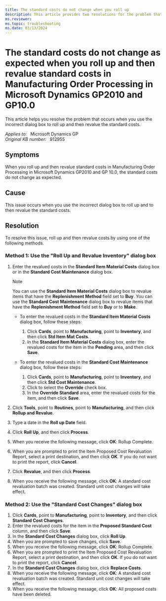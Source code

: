 ```yaml
---
title: The standard costs do not change when you roll up
description: This article provides two resolutions for the problem that occurs when you use the incorrect dialog box to roll up and then revalue the standard costs.
ms.reviewer: 
ms.topic: troubleshooting
ms.date: 03/13/2024
---
```

# The standard costs do not change as expected when you roll up and then revalue standard costs in Manufacturing Order Processing in Microsoft Dynamics GP2010 and GP10.0

This article helps you resolve the problem that occurs when you use the incorrect dialog box to roll up and then revalue the standard costs.

_Applies to:_ &nbsp; Microsoft Dynamics GP  
_Original KB number:_ &nbsp; 912955

## Symptoms

When you roll up and then revalue standard costs in Manufacturing Order Processing in Microsoft Dynamics GP2010 and GP 10.0, the standard costs do not change as expected.

## Cause

This issue occurs when you use the incorrect dialog box to roll up and to then revalue the standard costs.

## Resolution

To resolve this issue, roll up and then revalue costs by using one of the following methods.

### Method 1: Use the "Roll Up and Revalue Inventory" dialog box

1. Enter the revalued costs in the **Standard Item Material Costs** dialog box or in the **Standard Cost Maintenance** dialog box.

    > [!NOTE]
    > You can use the **Standard Item Material Costs** dialog box to revalue items that have the **Replenishment Method** field set to **Buy**. You can use the **Standard Cost Maintenance** dialog box to revalue items that have the **Replenishment Method** field set to **Buy** or to **Make**.

   - To enter the revalued costs in the **Standard Item Material Costs** dialog box, follow these steps:

        1. Click **Cards**, point to **Manufacturing**, point to **Inventory**, and then click **Std Item Mat Costs**.
        2. In the **Standard Item Material Costs** dialog box, enter the revalued costs for the item in the **Pending** area, and then click **Save**.

   - To enter the revalued costs in the **Standard Cost Maintenance** dialog box, follow these steps:

        1. Click **Cards**, point to **Manufacturing**, point to **Inventory**, and then click **Std Cost Maintenance**.
        2. Click to select the **Override** check box.
        3. In the **Override Standard** area, enter the revalued costs for the item, and then click **Save**.

2. Click **Tools**, point to **Routines**, point to **Manufacturing**, and then click **Rollup and Revalue**.
3. Type a date in the **Roll up Date** field.
4. Click **Roll Up**, and then click **Process**.
5. When you receive the following message, click **OK**: Rollup Complete.
6. When you are prompted to print the Item Proposed Cost Revaluation Report, select a print destination, and then click **OK**. If you do not want to print the report, click **Cancel**.
7. Click **Revalue**, and then click **Process**.
8. When you receive the following message, click **OK**: A standard cost revaluation batch was created. Standard unit cost changes will take effect.

### Method 2: Use the "Standard Cost Changes" dialog box

1. Click **Cards**, point to **Manufacturing**, point to **Inventory**, and then click **Standard Cost Changes**.
2. Enter the revalued costs for the item in the **Proposed Standard Cost** column, and then click **Save**.
3. In the **Standard Cost Changes** dialog box, click **Roll Up**.
4. When you are prompted to save changes, click **Save**.
5. When you receive the following message, click **OK**: Rollup Complete.
6. When you are prompted to print the Item Proposed Cost Revaluation Report, select a print destination, and then click **OK**. If you do not want to print the report, click **Cancel**.
7. In the **Standard Cost Changes** dialog box, click **Replace Costs**.
8. When you receive the following message, click **OK**: A standard cost revaluation batch was created. Standard unit cost changes will take effect.
9. When you receive the following message, click **OK**: All proposed costs have been deleted.
